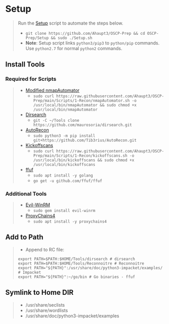 # Setup

> Run the [Setup](Setup.sh) script to automate the steps below.
>
> - `git clone https://github.com/Ahaupt3/OSCP-Prep && cd OSCP-Prep/Setup && sudo ./Setup.sh`
> - **Note**: Setup script links `python3/pip3` to `python/pip` commands. Use `python2.7` for normal `python2` commands.

## Install Tools

### Required for Scripts

> - [Modified nmapAutomator](/Scripts/1-Recon/nmapAutomator.sh)
>   - `sudo curl https://raw.githubusercontent.com/Ahaupt3/OSCP-Prep/main/Scripts/1-Recon/nmapAutomator.sh -o /usr/local/bin/nmapAutomator && sudo chmod +x /usr/local/bin/nmapAutomator`
> - [Dirsearch](https://github.com/maurosoria/dirsearch)
>   - `git -C ~/Tools clone https://github.com/maurosoria/dirsearch.git`
> - [AutoRecon](https://github.com/Tib3rius/AutoRecon)
>   - `sudo python3 -m pip install git+https://github.com/Tib3rius/AutoRecon.git`
> - [Kickoffscans](/Scripts/1-Recon/kickoffscans.sh)
>   - `sudo curl https://raw.githubusercontent.com/Ahaupt3/OSCP-Prep/main/Scripts/1-Recon/kickoffscans.sh -o /usr/local/bin/kickoffscans && sudo chmod +x /usr/local/bin/kickoffscans`
> - [ffuf](https://github.com/ffuf/ffuf/)
>   - `sudo apt install -y golang`
>   - `go get -u github.com/ffuf/ffuf`

### Additional Tools

> - [Evil-WinRM](https://github.com/Hackplayers/evil-winrm)
>   - `sudo gem install evil-winrm`
> - [ProxyChains4](https://github.com/haad/proxychains)
>   - `sudo apt install -y proxychains4`

## Add to Path

> - Append to RC file:
>
> ```shell
> export PATH=$PATH:$HOME/Tools/dirsearch # dirsearch
> export PATH=$PATH:$HOME/Tools/Reconnoitre # Reconnoitre
> export PATH="${PATH}":/usr/share/doc/python3-impacket/examples/ # Impacket
> export PATH="${PATH}":~/go/bin # Go binaries - ffuf
> ```

## Symlink to Home DIR

> - /usr/share/seclists
> - /usr/share/wordlists
> - /usr/share/doc/python3-impacket/examples

